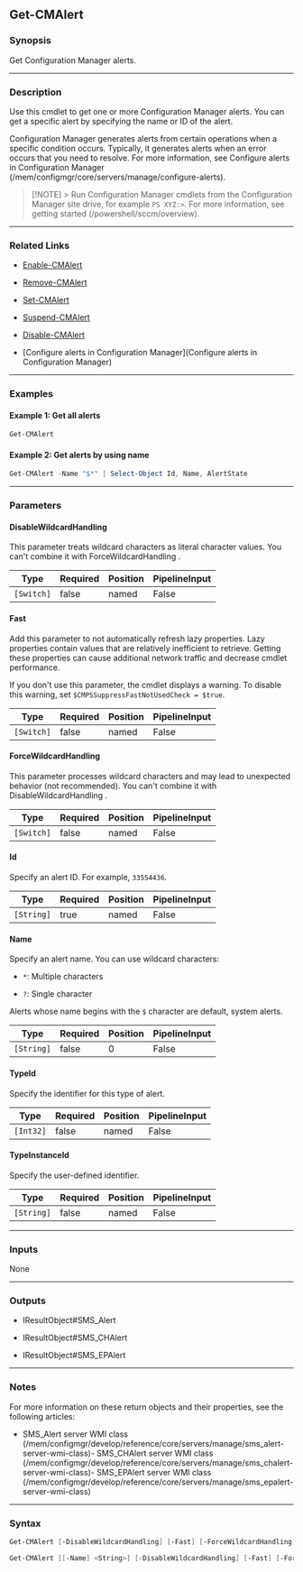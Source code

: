 Get-CMAlert
-----------




### Synopsis
Get Configuration Manager alerts.



---


### Description

Use this cmdlet to get one or more Configuration Manager alerts. You can get a specific alert by specifying the name or ID of the alert.



Configuration Manager generates alerts from certain operations when a specific condition occurs. Typically, it generates alerts when an error occurs that you need to resolve. For more information, see Configure alerts in Configuration Manager (/mem/configmgr/core/servers/manage/configure-alerts).



> [!NOTE] > Run Configuration Manager cmdlets from the Configuration Manager site drive, for example `PS XYZ:>`. For more information, see getting started (/powershell/sccm/overview).



---


### Related Links
* [Enable-CMAlert](Enable-CMAlert)



* [Remove-CMAlert](Remove-CMAlert)



* [Set-CMAlert](Set-CMAlert)



* [Suspend-CMAlert](Suspend-CMAlert)



* [Disable-CMAlert](Disable-CMAlert)



* [Configure alerts in Configuration Manager](Configure alerts in Configuration Manager)





---


### Examples
#### Example 1: Get all alerts
```PowerShell
Get-CMAlert
```

#### Example 2: Get alerts by using name
```PowerShell
Get-CMAlert -Name "$*" | Select-Object Id, Name, AlertState
```



---


### Parameters
#### **DisableWildcardHandling**

This parameter treats wildcard characters as literal character values. You can't combine it with ForceWildcardHandling .






|Type      |Required|Position|PipelineInput|
|----------|--------|--------|-------------|
|`[Switch]`|false   |named   |False        |



#### **Fast**

Add this parameter to not automatically refresh lazy properties. Lazy properties contain values that are relatively inefficient to retrieve. Getting these properties can cause additional network traffic and decrease cmdlet performance.


If you don't use this parameter, the cmdlet displays a warning. To disable this warning, set `$CMPSSuppressFastNotUsedCheck = $true`.






|Type      |Required|Position|PipelineInput|
|----------|--------|--------|-------------|
|`[Switch]`|false   |named   |False        |



#### **ForceWildcardHandling**

This parameter processes wildcard characters and may lead to unexpected behavior (not recommended). You can't combine it with DisableWildcardHandling .






|Type      |Required|Position|PipelineInput|
|----------|--------|--------|-------------|
|`[Switch]`|false   |named   |False        |



#### **Id**

Specify an alert ID. For example, `33554436`.






|Type      |Required|Position|PipelineInput|
|----------|--------|--------|-------------|
|`[String]`|true    |named   |False        |



#### **Name**

Specify an alert name. You can use wildcard characters:


* `*`: Multiple characters


* `?`: Single character




Alerts whose name begins with the `$` character are default, system alerts.







|Type      |Required|Position|PipelineInput|
|----------|--------|--------|-------------|
|`[String]`|false   |0       |False        |



#### **TypeId**

Specify the identifier for this type of alert.






|Type     |Required|Position|PipelineInput|
|---------|--------|--------|-------------|
|`[Int32]`|false   |named   |False        |



#### **TypeInstanceId**

Specify the user-defined identifier.






|Type      |Required|Position|PipelineInput|
|----------|--------|--------|-------------|
|`[String]`|false   |named   |False        |





---


### Inputs
None





---


### Outputs
* IResultObject#SMS_Alert


* IResultObject#SMS_CHAlert


* IResultObject#SMS_EPAlert






---


### Notes
For more information on these return objects and their properties, see the following articles:

- SMS_Alert server WMI class (/mem/configmgr/develop/reference/core/servers/manage/sms_alert-server-wmi-class)- SMS_CHAlert server WMI class (/mem/configmgr/develop/reference/core/servers/manage/sms_chalert-server-wmi-class)- SMS_EPAlert server WMI class (/mem/configmgr/develop/reference/core/servers/manage/sms_epalert-server-wmi-class)



---


### Syntax
```PowerShell
Get-CMAlert [-DisableWildcardHandling] [-Fast] [-ForceWildcardHandling] -Id <String> [<CommonParameters>]
```
```PowerShell
Get-CMAlert [[-Name] <String>] [-DisableWildcardHandling] [-Fast] [-ForceWildcardHandling] [-TypeId <Int32>] [-TypeInstanceId <String>] [<CommonParameters>]
```
